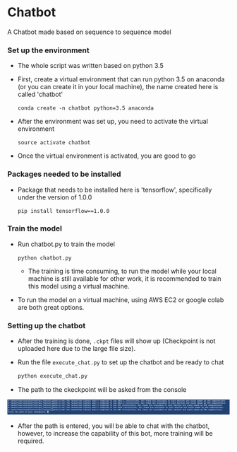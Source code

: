 # Chatbot
A Chatbot made based on sequence to sequence model



### Set up the environment

* The whole script was written based on python 3.5

* First, create a virtual environment that can run python 3.5 on anaconda (or you can create it in your local machine), the name created here is called 'chatbot'

  ```
  conda create -n chatbot python=3.5 anaconda
  ```

* After the environment was set up, you need to activate the virtual environment

  ```
  source activate chatbot
  ```

* Once the virtual environment is activated, you are good to go

  

### Packages needed to be installed

* Package that needs to be installed here is 'tensorflow', specifically under the version of 1.0.0

  ```
  pip install tensorflow==1.0.0
  ```

### Train the model
* Run chatbot.py to train the model

  ```
  python chatbot.py
  ```

  * The training is time consuming, to run the model while your local machine is still available for other work, it is recommended to train this model using a virtual machine.
* To run the model on a virtual machine, using AWS EC2 or google colab are both great options.

### Setting up the chatbot

* After the training is done, `.ckpt` files will show up (Checkpoint is not uploaded here due to the large file size). 

* Run the file `execute_chat.py` to set up the chatbot and be ready to chat

  ```python
  python execute_chat.py
  ```

*  The path to the ckeckpoint will be asked from the console

  <img src="./data/Screen Shot 2020-12-24 at 6.00.14 PM.png" style="zoom:100%;" />



* After the path is entered, you will be able to chat with the chatbot, however, to increase the capability of this bot, more training will be required.



